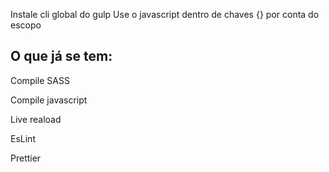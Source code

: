 Instale cli global do gulp
Use o javascript dentro de chaves {} por conta do escopo

## O que já se tem:

Compile SASS

Compile javascript

Live reaload

EsLint

Prettier
